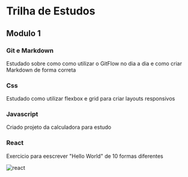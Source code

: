 # Trilha de Estudos

## Modulo 1

### Git e Markdown

Estudado sobre como como utilizar o GitFlow no dia a dia e como criar Markdown de forma correta

### Css

Estudado como utilizar flexbox e grid para criar layouts responsivos

### Javascript

Criado projeto da calculadora para estudo

### React 

Exercicio para eescrever "Hello World" de 10 formas diferentes

![react](https://user-images.githubusercontent.com/92897929/176236169-5594e9f9-4567-45a8-865d-ab09321db7a5.jpg)

